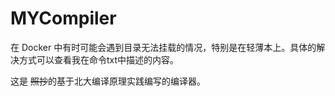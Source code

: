 # MYCompiler

在 Docker 中有时可能会遇到目录无法挂载的情况，特别是在轻薄本上。具体的解决方式可以查看我在命令txt中描述的内容。

这是 ~~照抄~~的基于北大编译原理实践编写的编译器。


